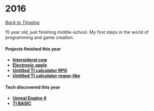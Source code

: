 # 2016
*[Back to Timeline](./Timeline.md)*

15 year old, just finishing middle-school. My first steps in the world of programming and game creation.

#### Projects finished this year
- **[Intersideral cow](../Games/IntersideralCow.md)**
- **[Electronic apple](../Games/ElectronicApple.md)**
- **[Untitled TI calculator RPG](../Games/TiRpg.md)**
- **[Untitled TI calculator rogue-like](../Games/TiRogue.md)**

#### Tech discovered this year
- **[Unreal Engine 4](../Techs/UnrealEngine.md)**
- **[TI BASIC](../Techs/TiBasic.md)**